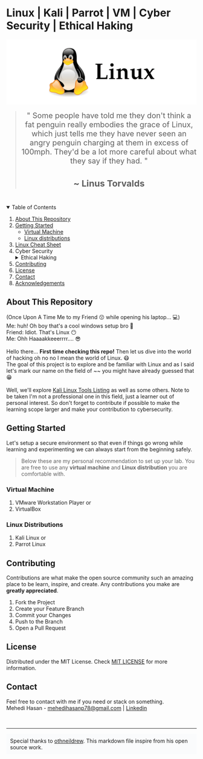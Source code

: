 # Linux | Kali | Parrot | VM | Cyber Security | Ethical Haking

![Linux](images/linux.png)

> <div align="center" style="font-size:20px;">"  Some people have told me they don't think a fat penguin really embodies the grace of Linux, which just tells me they have never seen an angry penguin charging at them in excess of 100mph. They'd be a lot more careful about what they say if they had. "<h3><strong> ~ Linus Torvalds </strong></h3></div>

<br />
<!-- TABLE OF CONTENTS -->
<details open="open">
  <summary>Table of Contents</summary>
  <ol>
    <li><a href="#about-this-repository">About This Repository</a></li>
    <li>
      <a href="#getting-started">Getting Started</a>
      <ul>
        <li><a href="#virtual-machine">Virtual Machine</a></li>
        <li><a href="#linux-distributions">Linux distributions</a></li>
      </ul>
    </li>
    <li><a href="https://github.com/mehediishere/Linux/tree/master/Ultimate%20Linux%20Command%20Cheat%20Sheet">Linux Cheat Sheet</a></li>
    <li>
      Cyber Security
      <details>
        <summary>Ethical Haking</summary>
        <ul>
          <li><a href="https://github.com/mehediishere/Linux/tree/master/Get%20Accurate%20Location">Get accurate device details & location</a></li>
        </ul>
      </details>
    </li>
    <li><a href="#contributing">Contributing</a></li>
    <li><a href="#license">License</a></li>
    <li><a href="#contact">Contact</a></li>
    <li><a href="#acknowledgements">Acknowledgements</a></li>
  </ol>
</details>


<!-- ABOUT THE PROJECT -->
## About This Repository

(Once Upon A Time Me to my Friend 😗 while opening his laptop... 💻) <br />
Me: huh! Oh boy that's a cool windows setup bro 🤩<br />
Friend: Idiot. That's Linux 😶<br />
Me: Ohh Haaaakkeeerrrr.... 😎<br /><br />
Hello there... **First time checking this repo!** Then let us dive into the world of hacking oh no no I mean the world of Linux. 😷<br />
The goal of this project is to explore and be familiar with Linux and as I said let's mark our name on the field of ~~ you might have already guessed that 😁<br /><br />
Well, we'll explore [Kali Linux Tools Listing](https://tools.kali.org/tools-listing) as well as some others. Note to be taken I'm not a professional one in this field, just a learner out of personal interest. So don't forget to contribute if possible to make the learning scope larger and make your contribution to cybersecurity.

<!-- GETTING STARTED -->
## Getting Started

Let's setup a secure environment so that even if things go wrong while learning and experimenting we can always start from the beginning safely.
<br />
>Below these are my personal recommendation to set up your lab. You are free to use any **virtual machine** and **Linux distribution** you are comfortable with.


### Virtual Machine
1. VMware Workstation Player or
2. VirtualBox

### Linux Distributions
1. Kali Linux or
2. Parrot Linux


<!-- CONTRIBUTING -->
## Contributing

Contributions are what make the open source community such an amazing place to be learn, inspire, and create. Any contributions you make are **greatly appreciated**.

1. Fork the Project
2. Create your Feature Branch
3. Commit your Changes
4. Push to the Branch
5. Open a Pull Request



<!-- LICENSE -->
## License

Distributed under the MIT License. Check [MIT LICENSE](https://choosealicense.com/licenses/mit/) for more information.


<!-- CONTACT -->
## Contact
Feel free to contact with me if you need or stack on something.<br />
Mehedi Hasan - mehedihasanp78@gmail.com | [Linkedin](https://www.linkedin.com/in/mh-mehedi-hasan/)

<br /><hr>
<div style="background-color:#FAFBFC; padding:10px;">Special thanks to <a href="https://github.com/othneildrew/Best-README-Template">othneildrew</a>. This markdown file inspire from his open source work.</div>
